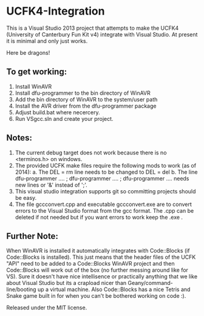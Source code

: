 UCFK4-Integration
=================

This is a Visual Studio 2013 project that attempts to make the UCFK4 (University of Canterbury Fun Kit v4) integrate with Visual Studio. At present it is minimal and only just works.

Here be dragons!

To get working:
-------------------
1.	Install WinAVR
2.	Install dfu-programmer to the bin directory of WinAVR
3.	Add the bin directory of WinAVR to the system/user path
4.	Install the AVR driver from the dfu-programmer package
5.	Adjust build.bat where necercery.
6.	Run VSgcc.sln and create your project.

Notes:
---------
1.	The current debug target does not work because there is no <terminos.h> on windows.
2.	The provided UCFK make files require the following mods to work (as of 2014):
	a. The DEL = rm line needs to be changed to DEL = del
	b. The line dfu-programmer .... ; dfu-programmer .... ; dfu-programmer .... needs new lines or '&' instead of ';'.
3.	This visual studio integration supports git so committing projects should be easy.
4.	The file gccconvert.cpp and executable gccconvert.exe are to convert errors to the Visual Studio format from the gcc format. The .cpp can be deleted if not needed but if you want errors to work keep the .exe .
	
Further Note:
---------------
When WinAVR is installed it automatically integrates with Code::Blocks (if Code::Blocks is installed). This just means that the header files of the UCFK "API" need to be added to a Code::Blocks WinAVR project and then Code::Blocks will work out of the box (no further messing around like for VS). Sure it doesn't have nice intellisence or practically anything that we like about Visual Studio but its a crapload nicer than Geany/command-line/booting up a virtual machine. Also Code::Blocks has a nice Tetris and Snake game built in for when you can't be bothered working on code :).

Released under the MIT license.
